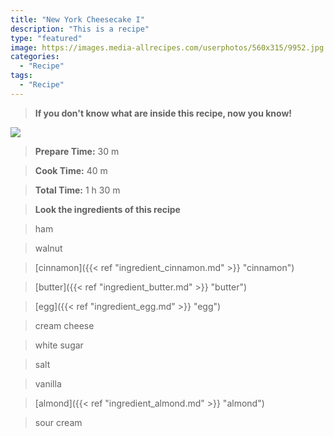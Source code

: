 ```yaml
---
title: "New York Cheesecake I"
description: "This is a recipe"
type: "featured"
image: https://images.media-allrecipes.com/userphotos/560x315/9952.jpg
categories: 
  - "Recipe"
tags: 
  - "Recipe"
---
```



>**If you don't know what are inside this recipe, now you know!**

![](../images/Recipes-Banner.jpg)
> **Prepare Time:** 30 m


> **Cook Time:** 40 m


> **Total Time:** 1 h 30 m

> **Look the ingredients of this recipe**

> ham

> walnut

> [cinnamon]({{< ref "ingredient_cinnamon.md" >}} "cinnamon")

> [butter]({{< ref "ingredient_butter.md" >}} "butter")

> [egg]({{< ref "ingredient_egg.md" >}} "egg")

> cream cheese

> white sugar

> salt

> vanilla

> [almond]({{< ref "ingredient_almond.md" >}} "almond")

> sour cream

